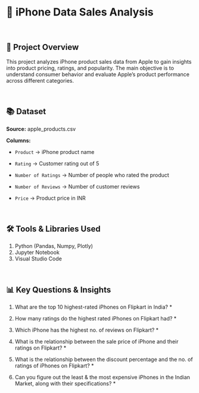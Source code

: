 # 📱 iPhone Data Sales Analysis

<br>

## 📅 Project Overview
This project analyzes iPhone product sales data from Apple to gain insights into product pricing, ratings, and popularity. The main objective is to understand consumer behavior and evaluate Apple’s product performance across different categories.

<br>

## 📚 Dataset

**Source:** apple_products.csv

**Columns:**

  - `Product` → iPhone product name

  - `Rating` → Customer rating out of 5

  - `Number of Ratings` → Number of people who rated the product

  - `Number of Reviews` → Number of customer reviews

  - `Price` → Product price in INR

<br>

## 🛠️ Tools & Libraries Used

1. Python (Pandas, Numpy, Plotly)
2. Jupyter Notebook
3. Visual Studio Code

<br>

## 📊 Key Questions & Insights

1. What are the top 10 highest-rated iPhones on Flipkart in India?
   *

2. How many ratings do the highest rated iPhones on Flipkart had?
   *

3. Which iPhone has the highest no. of reviews on Flipkart?
   *
   
4. What is the relationship between the sale price of iPhone and their ratings on Flipkart?
   *

5. What is the relationship between the discount percentage and the no. of ratings of iPhones on Flipkart?
   *
    
6. Can you figure out the least & the most expensive iPhones in the Indian Market, along with their specifications?
   *

